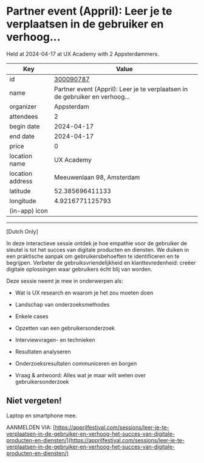 # Partner event (Appril): Leer je te verplaatsen in de gebruiker en verhoog...
Held at 2024-04-17 at UX Academy with 2 Appsterdammers.
        
|Key|Value
|---|---|
|id|[300090787](https://www.meetup.com/appsterdam/events/300090787/)|
|name|Partner event (Appril): Leer je te verplaatsen in de gebruiker en verhoog...|
|organizer|Appsterdam|
|attendees|2|
|begin date|2024-04-17|
|end date|2024-04-17|
|price|0|
|location name|UX Academy|
|location address|Meeuwenlaan 98, Amsterdam|
|latitude|52.385696411133|
|longitude|4.9216771125793|
|(in-app) icon||

---

[Dutch Only]

In deze interactieve sessie ontdek je hoe empathie voor de gebruiker de sleutel is tot het succes van digitale producten en diensten. We duiken in een praktische aanpak om gebruikersbehoeften te identificeren en te begrijpen. Verbeter de gebruiksvriendelijkheid en klanttevredenheid: creëer digitale oplossingen waar gebruikers écht blij van worden.

Deze sessie neemt je mee in onderwerpen als:

* Wat is UX research en waarom je het zou moeten doen

* Landschap van onderzoeksmethodes

* Enkele cases

* Opzetten van een gebruikersonderzoek

* Interviewvragen- en technieken

* Resultaten analyseren

* Onderzoeksresultaten communiceren en borgen

* Vraag &amp; antwoord: Alles wat je maar wilt weten over gebruikersonderzoek

## Niet vergeten!

Laptop en smartphone mee.

AANMELDEN VIA: [https://apprilfestival.com/sessions/leer-je-te-verplaatsen-in-de-gebruiker-en-verhoog-het-succes-van-digitale-producten-en-diensten/](https://apprilfestival.com/sessions/leer-je-te-verplaatsen-in-de-gebruiker-en-verhoog-het-succes-van-digitale-producten-en-diensten/) 
